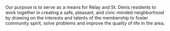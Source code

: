 Our purpose is to serve as a means for Relay and St. Denis residents to work together in creating a safe, pleasant, and civic-minded neighborhood by drawing on the interests and talents of the membership to foster community spirit, solve problems and improve the quality of life in the area.
